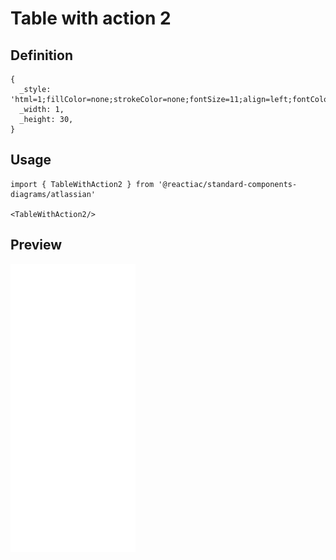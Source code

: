 # Table with action 2

## Definition

```
{
  _style: 'html=1;fillColor=none;strokeColor=none;fontSize=11;align=left;fontColor=#596780;fontStyle=1;whiteSpace=wrap',
  _width: 1,
  _height: 30,
}
```

## Usage

```
import { TableWithAction2 } from '@reactiac/standard-components-diagrams/atlassian'

<TableWithAction2/>
```

## Preview

<img src="./table-with-action-2.png" width="200"/>
